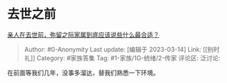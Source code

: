 # 去世之前
[亲人在去世前，弥留之际家属到底应该说些什么最合适？](https://www.zhihu.com/question/288232772/answer/2935662809)

> Author: #0-Anonymity
> Last update: [编辑于 2023-03-14]
> Link: [[别时礼]]
> Category: #家族答集
> Tag: #1-家族/1G-统绪/2-传家
> 评论区:
> 泛讨论:

在前面等我们几年，没事多溜达，替我们熟悉一下环境。
